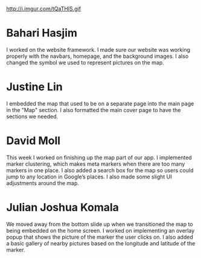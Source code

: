 http://i.imgur.com/tQaTHlS.gif


# Bahari Hasjim
I worked on the website framework. I made sure our website was working properly with the navbars, homepage, and the background images. I also changed the symbol we used to represent pictures on the map.

# Justine Lin
I embedded the map that used to be on a separate page into the main page in the "Map" section.  I also formatted the main cover page to have the sections we needed.

# David Moll
This week I worked on finishing up the map part of our app. I implemented marker clustering, which makes meta markers when there are too many markers in one place. I also added a search box for the map so users could jump to any location in Google’s places. I also made some slight UI adjustments around the map.

# Julian Joshua Komala
We moved away from the bottom slide up when we transitioned the map to being embedded on the home screen. I worked on implementing an overlay popup that shows the picture of the marker the user clicks on. I also added a basic gallery of nearby pictures based on the longitude and latitude of the marker.
